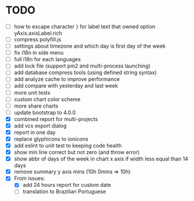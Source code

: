 # TODO

- [ ] how to escape character `}` for label text that owned option yAxis.axisLabel.rich
- [ ] compress polyfill.js
- [ ] settings about timezone and which day is first day of the week
- [ ] fix i18n in side menu
- [ ] full i18n for each languages
- [ ] add lock file (support pm2 and multi-process launching)
- [ ] add database compress tools (using defined string syntax)
- [ ] add analyze cache to improve performance
- [ ] add compare with yesterday and last week
- [ ] more unit tests
- [ ] custom chart color scheme
- [ ] more share charts
- [ ] update bootstrap to 4.0.0
- [x] combined report for multi-projects
- [x] add vcs export dialog
- [x] report in one day
- [x] replace glyphicons to ionicons
- [x] add eslint to unit test to keeping code health
- [x] show min line correct but not zero (and throw error)
- [x] show abbr of days of the week in chart x axis if width less equal than 14 days
- [x] remove summary y axis mins (10h 0mins => 10h)
- [x] From issues:
	- [x] add 24 hours report for custom date
	- [ ] translation to Brazilian Portuguese
